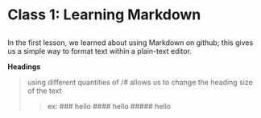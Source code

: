 # Class 1: Learning Markdown

## 
In the first lesson, we learned about using Markdown on github; this gives us a simple way to format text within a plain-text editor.

**Headings**
>using different quantities of /# allows us to change the heading size of the text
>> ex: ### hello
>>     #### hello
>>     ##### hello


